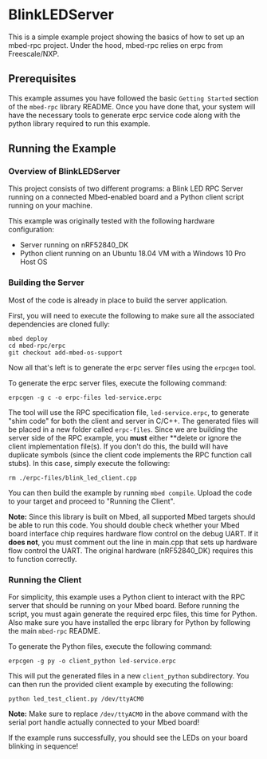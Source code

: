 # BlinkLEDServer

This is a simple example project showing the basics of how to set up an mbed-rpc project. Under the hood, mbed-rpc relies on erpc from Freescale/NXP.

## Prerequisites

This example assumes you have followed the basic `Getting Started` section of the `mbed-rpc` library README. Once you have done that, your system will have the necessary tools to generate erpc service code along with the python library required to run this example.

## Running the Example

### Overview of BlinkLEDServer

This project consists of two different programs: a Blink LED RPC Server running on a connected Mbed-enabled board and a Python client script running on your machine.

This example was originally tested with the following hardware configuration:

- Server running on nRF52840_DK
- Python client running on an Ubuntu 18.04 VM with a Windows 10 Pro Host OS

### Building the Server

Most of the code is already in place to build the server application. 

First, you will need to execute the following to make sure all the associated dependencies are cloned fully:

```
mbed deploy
cd mbed-rpc/erpc
git checkout add-mbed-os-support
```

Now all that's left is to generate the erpc server files using the `erpcgen` tool.

To generate the erpc server files, execute the following command:

`erpcgen -g c -o erpc-files led-service.erpc`

The tool will use the RPC specification file, `led-service.erpc`, to generate "shim code" for both the client and server in C/C++. The generated files will be placed in a new folder called `erpc-files`. Since we are building the server side of the RPC example, you **must** either **delete or ignore the client implementation file(s). If you don't do this, the build will have duplicate symbols (since the client code implements the RPC function call stubs). In this case, simply execute the following:

`rm ./erpc-files/blink_led_client.cpp`

You can then build the example by running `mbed compile`. Upload the code to your target and proceed to "Running the Client".

**Note:** Since this library is built on Mbed, all supported Mbed targets should be able to run this code. You should double check whether your Mbed board interface chip requires hardware flow control on the debug UART. If it **does not**, you must comment out the line in main.cpp that sets up hardware flow control the UART. The original hardware (nRF52840_DK) requires this to function correctly.

### Running the Client

For simplicity, this example uses a Python client to interact with the RPC server that should be running on your Mbed board. Before running the script, you must again generate the required erpc files, this time for Python. Also make sure you have installed the erpc library for Python by following the main `mbed-rpc` README.

To generate the Python files, execute the following command:

`erpcgen -g py -o client_python led-service.erpc`

This will put the generated files in a new `client_python` subdirectory. You can then run the provided client example by executing the following:

`python led_test_client.py /dev/ttyACM0`

**Note:** Make sure to replace `/dev/ttyACM0` in the above command with the serial port handle actually connected to your Mbed board!

If the example runs successfully, you should see the LEDs on your board blinking in sequence!
